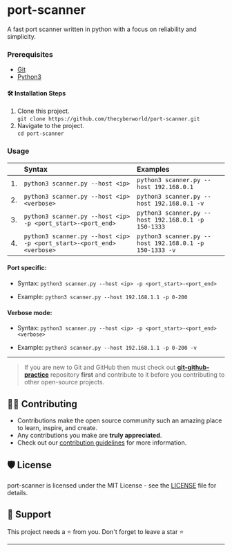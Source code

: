 # port-scanner

A fast port scanner written in python with a focus on reliability and simplicity.

### Prerequisites

- [Git](https://git-scm.com/)
- [Python3](https://www.python.org/downlods/)

#### 🛠️ Installation Steps
1. Clone this project. <br>
   `git clone https://github.com/thecyberworld/port-scanner.git`
2. Navigate to the project. <br>
   `cd port-scanner`

### Usage

|     | Syntax                                                      | Examples                                     |
|:----|:------------------------------------------------------------|:---------------------------------------------|
| 1.  | `python3 scanner.py --host <ip>`                                   | `python3 scanner.py --host 192.168.0.1`             |
| 2.  | `python3 scanner.py --host <ip> <verbose>`                         | `python3 scanner.py --host 192.168.0.1 -v`          |
| 3.  | `python3 scanner.py --host <ip> -p <port_start>-<port_end>`           | `python3 scanner.py --host 192.168.0.1 -p 150-1333`    |
| 4.  | `python3 scanner.py --host <ip> -p <port_start>-<port_end> <verbose>` | `python3 scanner.py --host 192.168.0.1 -p 150-1333 -v` |

#### Port specific:

- Syntax: `python3 scanner.py --host <ip> -p <port_start>-<port_end>`

- Example: `python3 scanner.py --host 192.168.1.1 -p 0-200`
  <!-- ![port_specific](https://user-images.githubusercontent.com/44284877/179356857-4676e09e-48ac-4cb8-96e3-2fa910a15e9a.gif) -->

#### Verbose mode:

- Syntax: `python3 scanner.py --host <ip> -p <port_start>-<port_end> <verbose> `

- Example: `python3 scanner.py --host 192.168.1.1 -p 0-200 -v`
  <!-- ![Verbose mode](https://user-images.githubusercontent.com/44284877/179357933-76ef587a-9f74-4ab7-b466-164ca4fce445.gif) -->

---

> If you are new to Git and GitHub then must check out **[git-github-practice](https://github.com/cryptoverseWeb3/git-github-practice)** repository **first** and contribute to it before you contributing to other open-source projects.

## 👨‍💻 Contributing

- Contributions make the open source community such an amazing place to learn, inspire, and create.
- Any contributions you make are **truly appreciated**.
- Check out our [contribution guidelines](/CONTRIBUTING.md) for more information.

## 🛡️ License

port-scanner is licensed under the MIT License - see the [LICENSE](LICENSE) file for details.

## 🙏 Support

This project needs a ⭐️ from you. Don't forget to leave a star ⭐️

---


